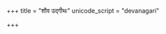 +++
title = "शौव उद्गीथः"
unicode_script = "devanagari"

+++
<div class="js_include" url="/vedAH_sAMa/tANDyam/ChAndogyopaniShat/vishvAsa-prastutiH/shauva_udgIthaH.md"  newLevelForH1="5" includeTitle="false"> </div>  